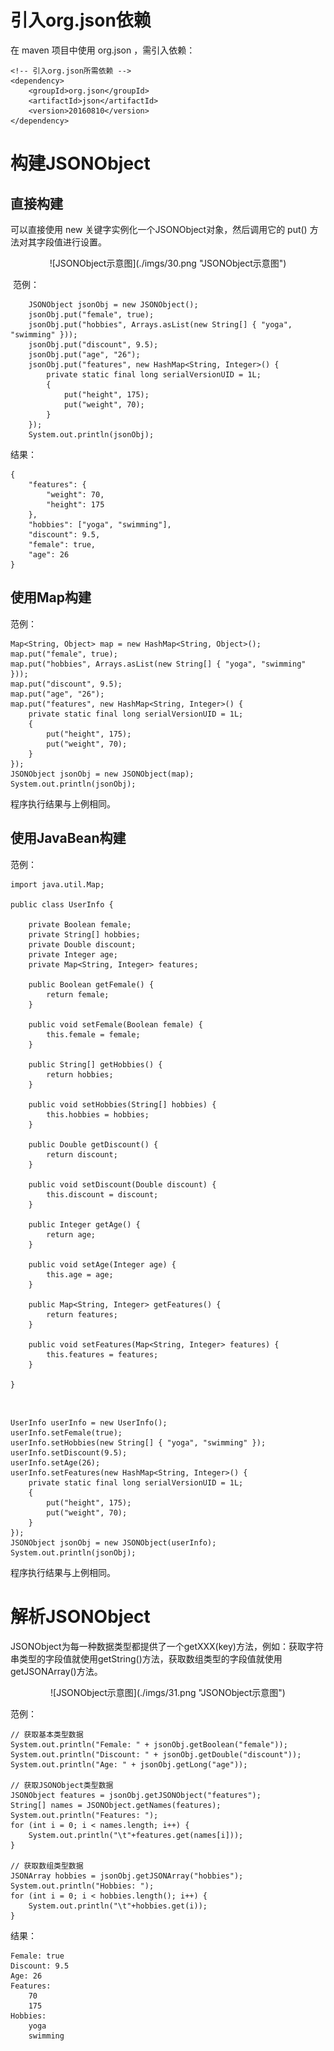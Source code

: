 # 引入org.json依赖
在 maven 项目中使用 org.json ，需引入依赖：

	<!-- 引入org.json所需依赖 -->
	<dependency>
		<groupId>org.json</groupId>
		<artifactId>json</artifactId>
		<version>20160810</version>
	</dependency>

# 构建JSONObject
## 直接构建
可以直接使用 new 关键字实例化一个JSONObject对象，然后调用它的 put() 方法对其字段值进行设置。

<div align=center>![JSONObject示意图](./imgs/30.png "JSONObject示意图")
<div align=left>

 范例：

		JSONObject jsonObj = new JSONObject();
		jsonObj.put("female", true);
		jsonObj.put("hobbies", Arrays.asList(new String[] { "yoga", "swimming" }));
		jsonObj.put("discount", 9.5);
		jsonObj.put("age", "26");
		jsonObj.put("features", new HashMap<String, Integer>() {
			private static final long serialVersionUID = 1L;
			{
				put("height", 175);
				put("weight", 70);
			}
		});
		System.out.println(jsonObj);
结果：

	{
		"features": {
			"weight": 70,
			"height": 175
		},
		"hobbies": ["yoga", "swimming"],
		"discount": 9.5,
		"female": true,
		"age": 26
	}

## 使用Map构建
范例：

	Map<String, Object> map = new HashMap<String, Object>();
	map.put("female", true);
	map.put("hobbies", Arrays.asList(new String[] { "yoga", "swimming" }));
	map.put("discount", 9.5);
	map.put("age", "26");
	map.put("features", new HashMap<String, Integer>() {
		private static final long serialVersionUID = 1L;
		{
			put("height", 175);
			put("weight", 70);
		}
	});
	JSONObject jsonObj = new JSONObject(map);
	System.out.println(jsonObj);

程序执行结果与上例相同。

## 使用JavaBean构建
范例：
 
	import java.util.Map;
	 
	public class UserInfo {
	 
		private Boolean female;
		private String[] hobbies;
		private Double discount;
		private Integer age;
		private Map<String, Integer> features;
	 
		public Boolean getFemale() {
			return female;
		}
	 
		public void setFemale(Boolean female) {
			this.female = female;
		}
	 
		public String[] getHobbies() {
			return hobbies;
		}
	 
		public void setHobbies(String[] hobbies) {
			this.hobbies = hobbies;
		}
	 
		public Double getDiscount() {
			return discount;
		}
	 
		public void setDiscount(Double discount) {
			this.discount = discount;
		}
	 
		public Integer getAge() {
			return age;
		}
	 
		public void setAge(Integer age) {
			this.age = age;
		}
	 
		public Map<String, Integer> getFeatures() {
			return features;
		}
	 
		public void setFeatures(Map<String, Integer> features) {
			this.features = features;
		}
	 
	}
<br/>

	UserInfo userInfo = new UserInfo();
	userInfo.setFemale(true);
	userInfo.setHobbies(new String[] { "yoga", "swimming" });
	userInfo.setDiscount(9.5);
	userInfo.setAge(26);
	userInfo.setFeatures(new HashMap<String, Integer>() {
		private static final long serialVersionUID = 1L;
		{
			put("height", 175);
			put("weight", 70);
		}
	});
	JSONObject jsonObj = new JSONObject(userInfo);
	System.out.println(jsonObj);

程序执行结果与上例相同。

# 解析JSONObject
JSONObject为每一种数据类型都提供了一个getXXX(key)方法，例如：获取字符串类型的字段值就使用getString()方法，获取数组类型的字段值就使用getJSONArray()方法。

<div align=center>![JSONObject示意图](./imgs/31.png "JSONObject示意图")
<div align=left>

范例：

	// 获取基本类型数据
	System.out.println("Female: " + jsonObj.getBoolean("female"));
	System.out.println("Discount: " + jsonObj.getDouble("discount"));
	System.out.println("Age: " + jsonObj.getLong("age"));
	
	// 获取JSONObject类型数据
	JSONObject features = jsonObj.getJSONObject("features");
	String[] names = JSONObject.getNames(features);
	System.out.println("Features: ");
	for (int i = 0; i < names.length; i++) {
		System.out.println("\t"+features.get(names[i]));
	}

	// 获取数组类型数据
	JSONArray hobbies = jsonObj.getJSONArray("hobbies");
	System.out.println("Hobbies: ");
	for (int i = 0; i < hobbies.length(); i++) {
		System.out.println("\t"+hobbies.get(i));
	}

结果：

	Female: true
	Discount: 9.5
	Age: 26
	Features: 
		70
		175
	Hobbies: 
		yoga
		swimming